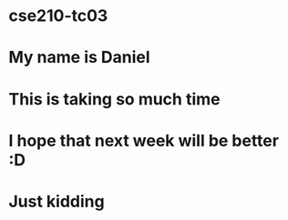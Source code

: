 # cse210-tc03
# My name is Daniel
# This is taking so much time
# I hope that next week will be better :D
# Just kidding